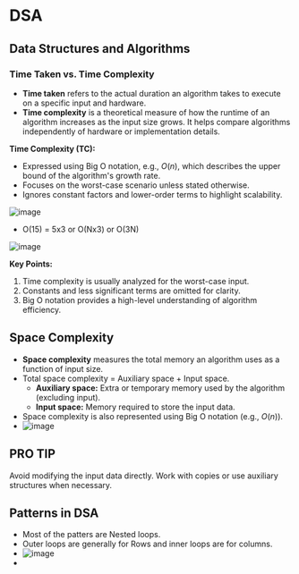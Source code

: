 # DSA

## Data Structures and Algorithms

### **Time Taken vs. Time Complexity**

- **Time taken** refers to the actual duration an algorithm takes to execute on a specific input and hardware.
- **Time complexity** is a theoretical measure of how the runtime of an algorithm increases as the input size grows. It helps compare algorithms independently of hardware or implementation details.

**Time Complexity (TC):**

- Expressed using Big O notation, e.g., $O(n)$, which describes the upper bound of the algorithm's growth rate.
- Focuses on the worst-case scenario unless stated otherwise.
- Ignores constant factors and lower-order terms to highlight scalability.

![image](https://github.com/user-attachments/assets/b4371071-ae40-4fa5-9075-3665896e2fce)

- O(15) = 5x3 or O(Nx3) or O(3N)

![image](https://github.com/user-attachments/assets/a59102d6-ce19-49f3-bbc7-948cd4000fad)

**Key Points:**

1. Time complexity is usually analyzed for the worst-case input.
2. Constants and less significant terms are omitted for clarity.
3. Big O notation provides a high-level understanding of algorithm efficiency.

## Space Complexity

- **Space complexity** measures the total memory an algorithm uses as a function of input size.
- Total space complexity = Auxiliary space + Input space.
  - **Auxiliary space:** Extra or temporary memory used by the algorithm (excluding input).
  - **Input space:** Memory required to store the input data.
- Space complexity is also represented using Big O notation (e.g., $O(n)$).
- ![image](https://github.com/user-attachments/assets/a885c6a7-8998-4a1e-8481-6acba8f42c8d)

## PRO TIP

Avoid modifying the input data directly. Work with copies or use auxiliary structures when necessary.


## Patterns in DSA

- Most of the patters are Nested loops.
- Outer loops are generally for Rows and inner loops are for columns.
- ![image](https://github.com/user-attachments/assets/bcb5c728-4ef0-4db3-8420-23b8c4dbd9be)
- 

